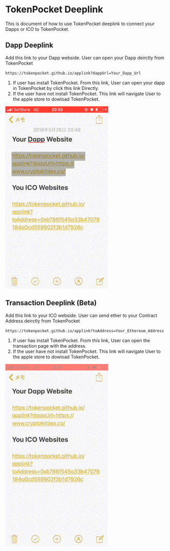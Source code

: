# TokenPocket Deeplink

This is document of how to use TokenPocket deeplink to connect your Dapps or ICO to TokenPocket.

## Dapp Deeplink

Add this link to your Dapp webside. User can open your Dapp deirctly from TokenPocket

```text
https://tokenpocket.github.io/applink?dappUrl=Your_Dapp_Url
```

1. If user has install TokenPocket. From this link, User can open your dapp in TokenPocket by click this link Directly.
2. If the user have not install TokenPocket. This link will navigate User to the apple store to dowload TokenPocket.

![dapp](/deeplink/dapp.gif) 

## Transaction Deeplink (Beta)

Add this link to your ICO webside. User can send ether to your Contract Address deirctly from TokenPocket

```text
https://tokenpocket.github.io/applink?toAddress=Your_Ethereum_Address
```

1. If user has install TokenPocket. From this link, User can open the transaction page with the address.
2. If the user have not install TokenPocket. This link will navigate User to the apple store to dowload TokenPocket.

![transaction](/deeplink/transaction.gif)
